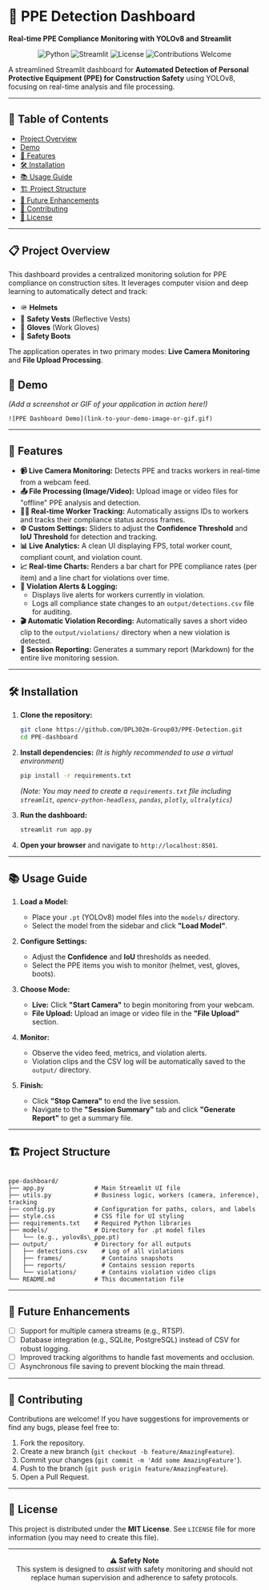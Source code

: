 # 🦺 PPE Detection Dashboard

**Real-time PPE Compliance Monitoring with YOLOv8 and Streamlit**

</div>

<p align="center">
  <img alt="Python" src="https://img.shields.io/badge/Python-3.9%2B-blue.svg?style=for-the-badge&logo=python&logoColor=white">
  <img alt="Streamlit" src="https://img.shields.io/badge/Streamlit-1.30.0-FF4B4B.svg?style=for-the-badge&logo=streamlit&logoColor=white">
  <img alt="License" src="https://img.shields.io/badge/License-MIT-green.svg?style=for-the-badge">
  <img alt="Contributions Welcome" src="https://img.shields.io/badge/Contributions-Welcome-orange.svg?style=for-the-badge">
</p>

A streamlined Streamlit dashboard for **Automated Detection of Personal Protective Equipment (PPE) for Construction Safety** using YOLOv8, focusing on real-time analysis and file processing.

---

## 📖 Table of Contents

* [Project Overview](#-project-overview)
* [Demo](#-demo)
* [🚀 Features](#-features)
* [🛠️ Installation](#-installation)
* [📚 Usage Guide](#-usage-guide)
* [🏗️ Project Structure](#-project-structure)
* [🔮 Future Enhancements](#-future-enhancements)
* [🤝 Contributing](#-contributing)
* [📄 License](#-license)

---

## 📋 Project Overview

This dashboard provides a centralized monitoring solution for PPE compliance on construction sites. It leverages computer vision and deep learning to automatically detect and track:

* 🪖 **Helmets**
* 🦺 **Safety Vests** (Reflective Vests)
* 🧤 **Gloves** (Work Gloves)
* 👢 **Safety Boots**

The application operates in two primary modes: **Live Camera Monitoring** and **File Upload Processing**.

## 🎥 Demo

*(Add a screenshot or GIF of your application in action here!)*

`![PPE Dashboard Demo](link-to-your-demo-image-or-gif.gif)`

---

## 🚀 Features

* **📹 Live Camera Monitoring:** Detects PPE and tracks workers in real-time from a webcam feed.
* **📤 File Processing (Image/Video):** Upload image or video files for "offline" PPE analysis and detection.
* **🏃‍♂️ Real-time Worker Tracking:** Automatically assigns IDs to workers and tracks their compliance status across frames.
* **⚙️ Custom Settings:** Sliders to adjust the **Confidence Threshold** and **IoU Threshold** for detection and tracking.
* **📊 Live Analytics:** A clean UI displaying FPS, total worker count, compliant count, and violation count.
* **📈 Real-time Charts:** Renders a bar chart for PPE compliance rates (per item) and a line chart for violations over time.
* **🔔 Violation Alerts & Logging:**
    * Displays live alerts for workers currently in violation.
    * Logs all compliance state changes to an `output/detections.csv` file for auditing.
* **🎬 Automatic Violation Recording:** Automatically saves a short video clip to the `output/violations/` directory when a new violation is detected.
* **📄 Session Reporting:** Generates a summary report (Markdown) for the entire live monitoring session.

---

## 🛠️ Installation

1.  **Clone the repository:**
    ```bash
    git clone https://github.com/DPL302m-Group03/PPE-Detection.git
    cd PPE-dashboard
    ```

2.  **Install dependencies:**
    *(It is highly recommended to use a virtual environment)*
    ```bash
    pip install -r requirements.txt
    ```
    *(Note: You may need to create a `requirements.txt` file including `streamlit`, `opencv-python-headless`, `pandas`, `plotly`, `ultralytics`)*

3.  **Run the dashboard:**
    ```bash
    streamlit run app.py
    ```

4.  **Open your browser** and navigate to `http://localhost:8501`.

---

## 📚 Usage Guide

1.  **Load a Model:**
    * Place your `.pt` (YOLOv8) model files into the `models/` directory.
    * Select the model from the sidebar and click **"Load Model"**.

2.  **Configure Settings:**
    * Adjust the **Confidence** and **IoU** thresholds as needed.
    * Select the PPE items you wish to monitor (helmet, vest, gloves, boots).

3.  **Choose Mode:**
    * **Live:** Click **"Start Camera"** to begin monitoring from your webcam.
    * **File Upload:** Upload an image or video file in the **"File Upload"** section.

4.  **Monitor:**
    * Observe the video feed, metrics, and violation alerts.
    * Violation clips and the CSV log will be automatically saved to the `output/` directory.

5.  **Finish:**
    * Click **"Stop Camera"** to end the live session.
    * Navigate to the **"Session Summary"** tab and click **"Generate Report"** to get a summary file.

---

## 🏗️ Project Structure

````

ppe-dashboard/
├── app.py              # Main Streamlit UI file
├── utils.py            # Business logic, workers (camera, inference), tracking
├── config.py           # Configuration for paths, colors, and labels
├── style.css           # CSS file for UI styling
├── requirements.txt    # Required Python libraries
├── models/             # Directory for .pt model files
│   └── (e.g., yolov8s\_ppe.pt)
├── output/             # Directory for all outputs
│   ├── detections.csv    # Log of all violations
│   ├── frames/           # Contains snapshots
│   ├── reports/          # Contains session reports
│   └── violations/       # Contains violation video clips
└── README.md           # This documentation file

````

---

## 🔮 Future Enhancements

* [ ] Support for multiple camera streams (e.g., RTSP).
* [ ] Database integration (e.g., SQLite, PostgreSQL) instead of CSV for robust logging.
* [ ] Improved tracking algorithms to handle fast movements and occlusion.
* [ ] Asynchronous file saving to prevent blocking the main thread.

---

## 🤝 Contributing

Contributions are welcome! If you have suggestions for improvements or find any bugs, please feel free to:
1.  Fork the repository.
2.  Create a new branch (`git checkout -b feature/AmazingFeature`).
3.  Commit your changes (`git commit -m 'Add some AmazingFeature'`).
4.  Push to the branch (`git push origin feature/AmazingFeature`).
5.  Open a Pull Request.

---

## 📄 License

This project is distributed under the **MIT License**. See `LICENSE` file for more information (you may need to create this file).

---

<p align="center">
  <strong>⚠️ Safety Note</strong><br>
  This system is designed to <i>assist</i> with safety monitoring and should not replace human supervision and adherence to safety protocols.
</p>